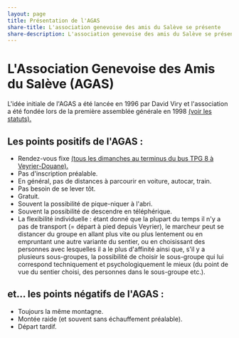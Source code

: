 ```yaml
---
layout: page
title: Présentation de l'AGAS
share-title: L'association genevoise des amis du Salève se présente
share-description: L'association genevoise des amis du Salève se présente
---
```

# L'Association Genevoise des Amis du Salève (AGAS)
L'idée initiale de l'AGAS a été lancée en 1996 par David Viry et l'association a été fondée lors de la première assemblée générale en 1998 [(voir les statuts).](/statuts/)

## Les points positifs de l'AGAS :

* Rendez-vous fixe [(tous les dimanches au terminus du bus TPG 8 à Veyrier-Douane).](/infos-pratiques/)
* Pas d'inscription préalable.
* En général, pas de distances à parcourir en voiture, autocar, train.
* Pas besoin de se lever tôt.
* Gratuit.
* Souvent la possibilité de pique-niquer à l'abri.
* Souvent la possibilité de descendre en téléphérique.
* La flexibilité individuelle : étant donné que la plupart du temps il n'y a pas de transport (= départ à pied depuis Veyrier), le marcheur peut se distancer du groupe en allant plus vite ou plus lentement ou en empruntant une autre variante du sentier, ou en choisissant des personnes avec lesquelles il a le plus d'affinité ainsi que, s'il y a plusieurs sous-groupes, la possibilité de choisir le sous-groupe qui lui correspond techniquement et psychologiquement le mieux (du point de vue du sentier choisi, des personnes dans le sous-groupe etc.).

## et... les points négatifs de l'AGAS :

* Toujours la même montagne.
* Montée raide (et souvent sans échauffement préalable).
* Départ tardif.
